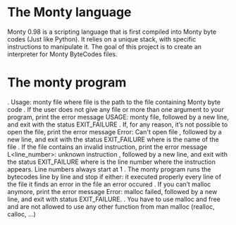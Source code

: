 # The Monty language

Monty 0.98 is a scripting language that is first compiled into Monty byte codes (Just like Python). It relies on a unique stack, with specific instructions to manipulate it. The goal of this project is to create an interpreter for Monty ByteCodes files.

# The monty program

. Usage: monty file
	where file is the path to the file containing Monty byte code
. If the user does not give any file or more than one argument to your program, print the error message USAGE: monty file, followed by a new line, and exit with the status EXIT_FAILURE
. If, for any reason, it’s not possible to open the file, print the error message Error: Can't open file <file>, followed by a new line, and exit with the status EXIT_FAILURE
	where <file> is the name of the file
. If the file contains an invalid instruction, print the error message L<line_number>: unknown instruction <opcode>, followed by a new line, and exit with the status EXIT_FAILURE
	where is the line number where the instruction appears.
	Line numbers always start at 1
. The monty program runs the bytecodes line by line and stop if either:
	it executed properly every line of the file
	it finds an error in the file
	an error occured
. If you can’t malloc anymore, print the error message Error: malloc failed, followed by a new line, and exit with status EXIT_FAILURE.
. You have to use malloc and free and are not allowed to use any other function from man malloc (realloc, calloc, …)
